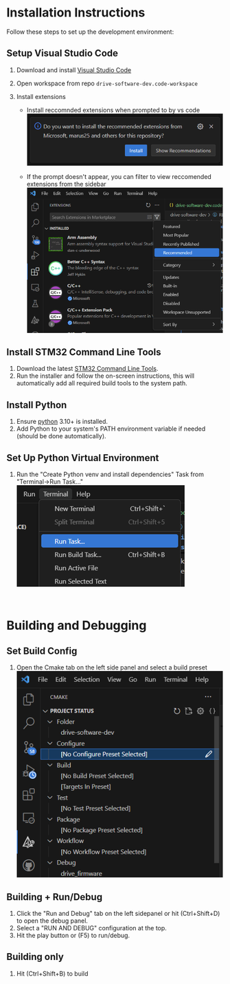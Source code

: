 # Installation Instructions

Follow these steps to set up the development environment:

## Setup Visual Studio Code
1. Download and install [Visual Studio Code](https://code.visualstudio.com/)
2. Open workspace from repo ```drive-software-dev.code-workspace```
3. Install extensions

   - Install reccomnded extensions when prompted to by vs code<br>
   ![prompt](.readme/vs_code_extension_prompt.png)

   - If the prompt doesn't appear, you can filter to view reccomended extensions from the sidebar<br>
   ![filter](.readme/extension_filtering.png) 


## Install STM32 Command Line Tools

1. Download the latest [STM32 Command Line Tools](https://www.st.com/en/development-tools/stm32cubeclt.html).
2. Run the installer and follow the on-screen instructions, this will automatically add all required build tools to the system path.

## Install Python

1. Ensure [python](https://www.python.org/downloads/) 3.10+ is installed.
2. Add Python to your system's PATH environment variable if needed (should be done automatically).

## Set Up Python Virtual Environment
1. Run the "Create Python venv and install dependencies" Task from "Terminal->Run Task..."<br>
![run task](.readme/run_task.png)

<br>

# Building and Debugging
## Set Build Config
1. Open the Cmake tab on the left side panel and select a build preset<br>
![Select preset](.readme/cmake_config.png)
## Building + Run/Debug
1. Click the "Run and Debug" tab on the left sidepanel or hit (Ctrl+Shift+D) to open the debug panel.
2. Select a "RUN AND DEBUG" configuration at the top.
3. Hit the play button or (F5) to run/debug.
## Building only
1. Hit (Ctrl+Shift+B) to build


